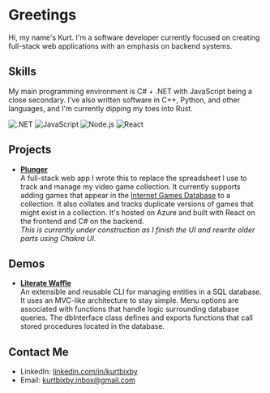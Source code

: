 # Greetings

Hi, my name's Kurt. I'm a software developer currently focused on creating full-stack web applications with an emphasis on backend systems.

## Skills

My main programming environment is C# + .NET with JavaScript being a close secondary. I've also written software in C++, Python, and other languages, and I'm currently dipping my toes into Rust.

![.NET](https://img.shields.io/badge/.NET-%23512BD4?style=for-the-badge&logo=dotnet)
![JavaScript](https://img.shields.io/badge/JavaScript-F7DF1E?style=for-the-badge&logo=javascript&logoColor=black)
![Node.js](https://img.shields.io/badge/Node.js-339933?style=for-the-badge&logo=node.js&logoColor=white)
![React](https://img.shields.io/badge/React-20232A?style=for-the-badge&logo=react&logoColor=61DAFB)

## Projects

- **[Plunger](https://github.com/kurtbixby/plunger)**  
A full-stack web app I wrote this to replace the spreadsheet I use to track and manage my video game collection. It currently supports adding games that appear in the [Internet Games Database](https://www.igdb.com/) to a collection. It also collates and tracks duplicate versions of games that might exist in a collection. It's hosted on Azure and built with React on the frontend and C# on the backend.  
*This is currently under construction as I finish the UI and rewrite older parts using Chakra UI.*

## Demos

- **[Literate Waffle](https://github.com/kurtbixby/literate-waffle-mysql-frontend)**  
An extensible and reusable CLI for managing entities in a SQL database. It uses an MVC-like architecture to stay simple. Menu options are associated with functions that handle logic surrounding database queries. The dbInterface class defines and exports functions that call stored procedures located in the database.

## Contact Me

- LinkedIn: [linkedin.com/in/kurtbixby](https://www.linkedin.com/in/kurtbixby/)
- Email: [kurtbixby.inbox@gmail.com](mailto:kurtbixby.inbox@gmail.com)
